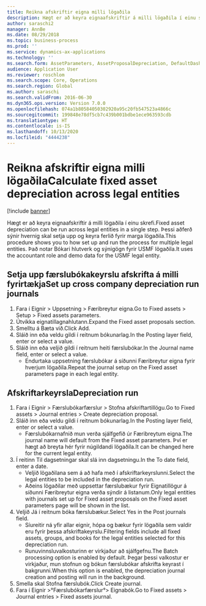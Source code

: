 ```yaml
---
title: Reikna afskriftir eigna milli lögaðila
description: Hægt er að keyra eignaafskriftir á milli lögaðila í einu skrefi.
author: saraschi2
manager: AnnBe
ms.date: 08/29/2018
ms.topic: business-process
ms.prod: ''
ms.service: dynamics-ax-applications
ms.technology: ''
ms.search.form: AssetParameters, AssetProposalDepreciation, DefaultDashboard, LedgerJournalTable
audience: Application User
ms.reviewer: roschlom
ms.search.scope: Core, Operations
ms.search.region: Global
ms.author: saraschi
ms.search.validFrom: 2016-06-30
ms.dyn365.ops.version: Version 7.0.0
ms.openlocfilehash: 074a1b80584050302920a95c20fb547523a4866c
ms.sourcegitcommit: 199848e78df5cb7c439b001bdbe1ece963593cdb
ms.translationtype: HT
ms.contentlocale: is-IS
ms.lasthandoff: 10/13/2020
ms.locfileid: "4444238"
---
```

# <a name="calculate-fixed-asset-depreciation-across-legal-entities"></a><span data-ttu-id="41bd6-103">Reikna afskriftir eigna milli lögaðila</span><span class="sxs-lookup"><span data-stu-id="41bd6-103">Calculate fixed asset depreciation across legal entities</span></span>

[!include [banner](../../includes/banner.md)]

<span data-ttu-id="41bd6-104">Hægt er að keyra eignaafskriftir á milli lögaðila í einu skrefi.</span><span class="sxs-lookup"><span data-stu-id="41bd6-104">Fixed asset depreciation can be run across legal entities in a single step.</span></span> <span data-ttu-id="41bd6-105">Þessi aðferð sýnir hvernig skal setja upp og keyra ferlið fyrir marga lögaðila.</span><span class="sxs-lookup"><span data-stu-id="41bd6-105">This procedure shows you to how set up and run the process for multiple legal entities.</span></span> <span data-ttu-id="41bd6-106">Það notar Bókari hlutverk og sýnigögn fyrir USMF lögaðila.</span><span class="sxs-lookup"><span data-stu-id="41bd6-106">It uses the accountant role and demo data for the USMF legal entity.</span></span>


## <a name="set-up-cross-company-depreciation-run-journals"></a><span data-ttu-id="41bd6-107">Setja upp færslubókakeyrslu afskrifta á milli fyrirtækja</span><span class="sxs-lookup"><span data-stu-id="41bd6-107">Set up cross company depreciation run journals</span></span>
1. <span data-ttu-id="41bd6-108">Fara í Eignir > Uppsetning > Færibreytur eigna.</span><span class="sxs-lookup"><span data-stu-id="41bd6-108">Go to Fixed assets > Setup > Fixed assets parameters.</span></span>
2. <span data-ttu-id="41bd6-109">Útvíkka eignatillagnahlutann.</span><span class="sxs-lookup"><span data-stu-id="41bd6-109">Expand the Fixed asset proposals section.</span></span>
3. <span data-ttu-id="41bd6-110">Smelltu á Bæta við.</span><span class="sxs-lookup"><span data-stu-id="41bd6-110">Click Add.</span></span>
4. <span data-ttu-id="41bd6-111">Sláið inn eða veldu gildi í reitnum bókunarlag.</span><span class="sxs-lookup"><span data-stu-id="41bd6-111">In the Posting layer field, enter or select a value.</span></span>
5. <span data-ttu-id="41bd6-112">Sláið inn eða veljið gildi í reitnum heiti færslubókar.</span><span class="sxs-lookup"><span data-stu-id="41bd6-112">In the Journal name field, enter or select a value.</span></span>
    * <span data-ttu-id="41bd6-113">Endurtaka uppsetning færslubókar á síðunni Færibreytur eigna fyrir hverjum lögaðila.</span><span class="sxs-lookup"><span data-stu-id="41bd6-113">Repeat the journal setup on the Fixed asset parameters page in each legal entity.</span></span>  

## <a name="depreciation-run"></a><span data-ttu-id="41bd6-114">Afskriftarkeyrsla</span><span class="sxs-lookup"><span data-stu-id="41bd6-114">Depreciation run</span></span>
1. <span data-ttu-id="41bd6-115">Fara í Eignir > Færslubókarfærslur > Stofna afskriftartillögu.</span><span class="sxs-lookup"><span data-stu-id="41bd6-115">Go to Fixed assets > Journal entries > Create depreciation proposal.</span></span>
2. <span data-ttu-id="41bd6-116">Sláið inn eða veldu gildi í reitnum bókunarlag.</span><span class="sxs-lookup"><span data-stu-id="41bd6-116">In the Posting layer field, enter or select a value.</span></span>
    * <span data-ttu-id="41bd6-117">Færslubókarnafnið mun verða sjálfgefið úr Færibreytum eigna.</span><span class="sxs-lookup"><span data-stu-id="41bd6-117">The journal name will default from the Fixed asset parameters.</span></span> <span data-ttu-id="41bd6-118">Því er hægt að breyta hér fyrir núgildandi lögaðila.</span><span class="sxs-lookup"><span data-stu-id="41bd6-118">It can be changed here for the current legal entity.</span></span>  
3. <span data-ttu-id="41bd6-119">Í reitinn Til dagsetningar skal slá inn dagsetningu.</span><span class="sxs-lookup"><span data-stu-id="41bd6-119">In the To date field, enter a date.</span></span>
    * <span data-ttu-id="41bd6-120">Veljið lögaðilana sem á að hafa með í afskriftarkeyrslunni.</span><span class="sxs-lookup"><span data-stu-id="41bd6-120">Select the legal entities to be included in the depreciation run.</span></span>  
    * <span data-ttu-id="41bd6-121">Aðeins lögaðilar með uppsettar færslubækur fyrir Eignatillögur á síðunni Færibreytur eigna verða sýndir á listanum.</span><span class="sxs-lookup"><span data-stu-id="41bd6-121">Only legal entities with journals set up for Fixed asset proposals on the Fixed asset parameters page will be shown in the list.</span></span>  
4. <span data-ttu-id="41bd6-122">Veljið Já í reitnum bóka færslubækur.</span><span class="sxs-lookup"><span data-stu-id="41bd6-122">Select Yes in the Post journals field.</span></span>
    * <span data-ttu-id="41bd6-123">Síureitir ná yfir allar eignir, hópa og bækur fyrir lögaðila sem valdir eru fyrir þessa afskriftakeyrslu.</span><span class="sxs-lookup"><span data-stu-id="41bd6-123">Filtering fields include all fixed assets, groups, and books for the legal entities selected for this depreciation run.</span></span>  
    * <span data-ttu-id="41bd6-124">Runuvinnsluvalkosturinn er virkjaður að sjálfgefnu.</span><span class="sxs-lookup"><span data-stu-id="41bd6-124">The Batch processing option is enabled by default.</span></span> <span data-ttu-id="41bd6-125">Þegar þessi valkostur er virkjaður, mun stofnun og bókun færslubókar afskrifta keyrast í bakgrunni.</span><span class="sxs-lookup"><span data-stu-id="41bd6-125">When this option is enabled, the depreciation journal creation and posting will run in the background.</span></span>  
5. <span data-ttu-id="41bd6-126">Smella skal Stofna færslubók.</span><span class="sxs-lookup"><span data-stu-id="41bd6-126">Click Create journal.</span></span>
6. <span data-ttu-id="41bd6-127">Fara í Eignir >°Færslubókarfærslur°> Eignabók.</span><span class="sxs-lookup"><span data-stu-id="41bd6-127">Go to Fixed assets > Journal entries > Fixed assets journal.</span></span>

